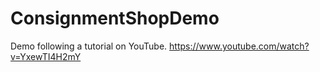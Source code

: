# ConsignmentShopDemo
Demo following a tutorial on YouTube. https://www.youtube.com/watch?v=YxewTI4H2mY
